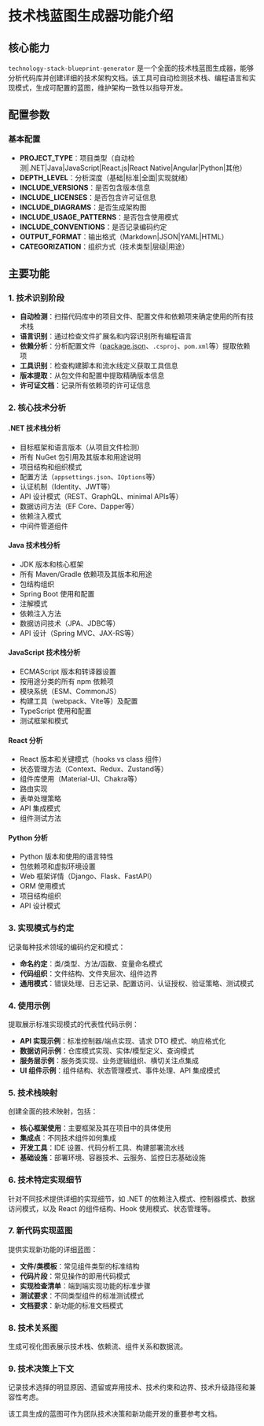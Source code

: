 # 技术栈蓝图生成器功能介绍

## 核心能力
`technology-stack-blueprint-generator` 是一个全面的技术栈蓝图生成器，能够分析代码库并创建详细的技术架构文档。该工具可自动检测技术栈、编程语言和实现模式，生成可配置的蓝图，维护架构一致性以指导开发。

## 配置参数

### 基本配置
- **PROJECT_TYPE**：项目类型（自动检测|.NET|Java|JavaScript|React.js|React Native|Angular|Python|其他）
- **DEPTH_LEVEL**：分析深度（基础|标准|全面|实现就绪）
- **INCLUDE_VERSIONS**：是否包含版本信息
- **INCLUDE_LICENSES**：是否包含许可证信息
- **INCLUDE_DIAGRAMS**：是否生成架构图
- **INCLUDE_USAGE_PATTERNS**：是否包含使用模式
- **INCLUDE_CONVENTIONS**：是否记录编码约定
- **OUTPUT_FORMAT**：输出格式（Markdown|JSON|YAML|HTML）
- **CATEGORIZATION**：组织方式（技术类型|层级|用途）

## 主要功能

### 1. 技术识别阶段
- **自动检测**：扫描代码库中的项目文件、配置文件和依赖项来确定使用的所有技术栈
- **语言识别**：通过检查文件扩展名和内容识别所有编程语言
- **依赖分析**：分析配置文件（[package.json](file://d:\Mycodes\Gitrepos\awesome-copilot\package.json)、`.csproj`、`pom.xml`等）提取依赖项
- **工具识别**：检查构建脚本和流水线定义获取工具信息
- **版本提取**：从包文件和配置中提取精确版本信息
- **许可证文档**：记录所有依赖项的许可证信息

### 2. 核心技术分析

#### .NET 技术栈分析
- 目标框架和语言版本（从项目文件检测）
- 所有 NuGet 包引用及其版本和用途说明
- 项目结构和组织模式
- 配置方法（`appsettings.json`、`IOptions`等）
- 认证机制（Identity、JWT等）
- API 设计模式（REST、GraphQL、minimal APIs等）
- 数据访问方法（EF Core、Dapper等）
- 依赖注入模式
- 中间件管道组件

#### Java 技术栈分析
- JDK 版本和核心框架
- 所有 Maven/Gradle 依赖项及其版本和用途
- 包结构组织
- Spring Boot 使用和配置
- 注解模式
- 依赖注入方法
- 数据访问技术（JPA、JDBC等）
- API 设计（Spring MVC、JAX-RS等）

#### JavaScript 技术栈分析
- ECMAScript 版本和转译器设置
- 按用途分类的所有 npm 依赖项
- 模块系统（ESM、CommonJS）
- 构建工具（webpack、Vite等）及配置
- TypeScript 使用和配置
- 测试框架和模式

#### React 分析
- React 版本和关键模式（hooks vs class 组件）
- 状态管理方法（Context、Redux、Zustand等）
- 组件库使用（Material-UI、Chakra等）
- 路由实现
- 表单处理策略
- API 集成模式
- 组件测试方法

#### Python 分析
- Python 版本和使用的语言特性
- 包依赖项和虚拟环境设置
- Web 框架详情（Django、Flask、FastAPI）
- ORM 使用模式
- 项目结构组织
- API 设计模式

### 3. 实现模式与约定
记录每种技术领域的编码约定和模式：
- **命名约定**：类/类型、方法/函数、变量命名模式
- **代码组织**：文件结构、文件夹层次、组件边界
- **通用模式**：错误处理、日志记录、配置访问、认证授权、验证策略、测试模式

### 4. 使用示例
提取展示标准实现模式的代表性代码示例：
- **API 实现示例**：标准控制器/端点实现、请求 DTO 模式、响应格式化
- **数据访问示例**：仓库模式实现、实体/模型定义、查询模式
- **服务层示例**：服务类实现、业务逻辑组织、横切关注点集成
- **UI 组件示例**：组件结构、状态管理模式、事件处理、API 集成模式

### 5. 技术栈映射
创建全面的技术映射，包括：
- **核心框架使用**：主要框架及其在项目中的具体使用
- **集成点**：不同技术组件如何集成
- **开发工具**：IDE 设置、代码分析工具、构建部署流水线
- **基础设施**：部署环境、容器技术、云服务、监控日志基础设施

### 6. 技术特定实现细节
针对不同技术提供详细的实现细节，如 .NET 的依赖注入模式、控制器模式、数据访问模式，以及 React 的组件结构、Hook 使用模式、状态管理等。

### 7. 新代码实现蓝图
提供实现新功能的详细蓝图：
- **文件/类模板**：常见组件类型的标准结构
- **代码片段**：常见操作的即用代码模式
- **实现检查清单**：端到端实现功能的标准步骤
- **测试要求**：不同类型组件的标准测试模式
- **文档要求**：新功能的标准文档模式

### 8. 技术关系图
生成可视化图表展示技术栈、依赖流、组件关系和数据流。

### 9. 技术决策上下文
记录技术选择的明显原因、遗留或弃用技术、技术约束和边界、技术升级路径和兼容性考虑。

该工具生成的蓝图可作为团队技术决策和新功能开发的重要参考文档。
